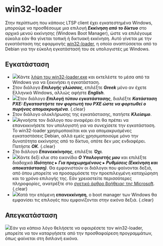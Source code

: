 # win32-loader

Στην περίπτωση που κάποιος LTSP client έχει εγκατεστημένα Windows, μπορούμε να
προσθέσουμε μια επιλογή ***Εκκίνηση από το δίκτυο*** στο αρχικό μενού εκκίνησης
(Windows Boot Manager), ώστε να επιλέγουμε εύκολα εάν θα γίνεται τοπική ή
δικτυακή εκκίνηση. Αυτό γίνεται με την εγκατάσταση της εφαρμογής
[win32-loader](https://en.wikipedia.org/wiki/Win32-loader), η οποία
αναπτύσσεται από το Debian για την εύκολη εγκατάστασή του σε υπολογιστές με
Windows.

## Εγκατάσταση

- [![](language.png)](language.png)Κάντε [λήψη του
  win32-loader.exe](https://ftp.debian.org/debian/tools/win32-loader/oldstable/win32-loader.exe)
  και εκτελέστε το μέσα από τα Windows για να ξεκινήσει η εγκατάσταση.
- Στον διάλογο ***Επιλογής γλώσσας***, επιλέξτε ***Greek*** μόνο αν έχετε
  Ελληνικά Windows, αλλιώς αφήστε ***English***.
- [![](pxe-mode.png)](pxe-mode.png)Στον διάλογο ***Επιλογή τύπου
  εγκατάστασης***, διαλέξτε ***Κατάσταση PXE: Εγκαταστήστε τον φορτωτή του PXE
  ώστε να φορτωθεί ο πυρήνας απομακρυσμένα***.
  {.clear}
- Στον διάλογο ολοκλήρωσης της εγκατάστασης, πατήστε ***Κλείσιμο***.
- [![](reboot.png)](reboot.png)Αγνοήστε τον διάλογο που αναφέρει ότι θα πρέπει
  να επανεκκινήσετε τον υπολογιστή για να συνεχίσετε την εγκατάσταση. Το
  win32-loader χρησιμοποιείται και για απομακρυσμένες εγκαταστάσεις Debian,
  αλλά εμείς χρησιμοποιούμε μόνο την δυνατότητα εκκίνησης από το δίκτυο, οπότε
  δεν μας ενδιαφέρει. Πατήστε ***ΟΚ***.
  {.clear}
- Στο διάλογο ***Επανεκκίνησης***, επιλέξτε ***Όχι***.
- [![](boot-ini.png)](boot-ini.png)Κάντε δεξί κλικ στο εικονίδιο ***Ο
  Υπολογιστής μου*** και επιλέξτε διαδοχικά ***Ιδιότητες*** ▸ ***Για
  προχωρημένους*** ▸ ***Ρυθμίσεις (Εκκίνηση και αποκατάσταση)***. Θα
  εμφανιστούν οι διάλογοι που φαίνονται δεξιά, από όπου μπορείτε να
  προσαρμόσετε την προεπιλεγμένη καταχώρηση και το χρόνο επιλογής της. Εάν
  χρειαστείτε περισσότερες πληροφορίες, ανατρέξτε στο [σχετικό άρθρο βοήθειας
  της Microsoft](http://support.microsoft.com/kb/289022).
  {.clear}
- [![](boot-menu.png)](boot-menu.png)Κατά την επόμενη **επανεκκίνηση**, ο boot
  manager των Windows θα εμφανίσει τις επιλογές που εμφανίζονται στην εικόνα
  δεξιά.
  {.clear}

## Απεγκατάσταση

[![](uninstall.png)](uninstall.png)Εάν για κάποιο λόγο θελήσετε να αφαιρέσετε
τον win32-loader, μπορείτε να τον καταργήσετε από την προσθαφαίρεση
προγραμμάτων, όπως φαίνεται στη διπλανή εικόνα.
